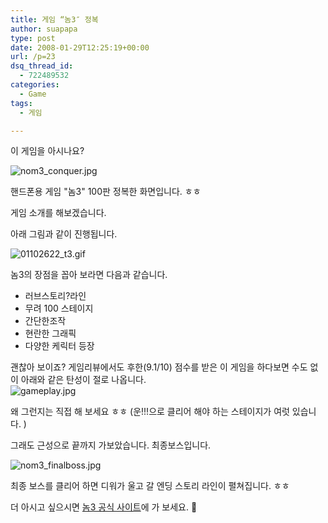```yaml
---
title: 게임 “놈3″ 정복
author: suapapa
type: post
date: 2008-01-29T12:25:19+00:00
url: /p=23
dsq_thread_id:
  - 722489532
categories:
  - Game
tags:
  - 게임

---
```

이 게임을 아시나요?

![nom3_conquer.jpg][1] 

핸드폰용 게임 "놈3" 100판 정복한 화면입니다. ㅎㅎ

게임 소개를 해보겠습니다.



아래 그림과 같이 진행됩니다.

![01102622_t3.gif][2] 

놈3의 장점을 꼽아 보라면 다음과 같습니다.

  * 러브스토리?라인
  * 무려 100 스테이지
  * 간단한조작
  * 현란한 그래픽
  * 다양한 케릭터 등장

괜찮아 보이죠? 게임리뷰에서도 후한(9.1/10) 점수를 받은 이 게임을 하다보면 수도 없이 아래와 같은 탄성이 절로 나옵니다.  
![gameplay.jpg][3] 

왜 그런지는 직접 해 보세요 ㅎㅎ (운!!!으로 클리어 해야 하는 스테이지가 여럿 있습니다. )

그래도 근성으로 끝까지 가보았습니다. 최종보스입니다.

![nom3_finalboss.jpg][4] 

최종 보스를 클리어 하면 디워가 울고 갈 엔딩 스토리 라인이 펼쳐집니다. ㅎㅎ

더 아시고 싶으시면 [놈3 공식 사이트][5]에 가 보세요. 🙂[  
][5]

 [1]: https://asset.homin.dev/blog/2008/01/nom3_conquer.jpg
 [2]: https://asset.homin.dev/blog/2008/01/01102622_t3.gif
 [3]: https://asset.homin.dev/blog/2008/01/gameplay.jpg
 [4]: https://asset.homin.dev/blog/2008/01/nom3_finalboss.jpg
 [5]: http://www.gamevil.com/mobile/game/nom3/index.jsp